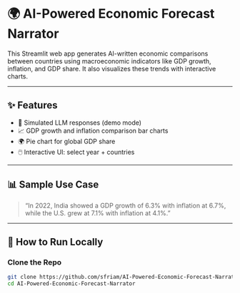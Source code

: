 # 🌍 AI-Powered Economic Forecast Narrator

This Streamlit web app generates AI-written economic comparisons between countries using macroeconomic indicators like GDP growth, inflation, and GDP share. It also visualizes these trends with interactive charts.

---

## ✨ Features

- 🧠 Simulated LLM responses (demo mode)
- 📈 GDP growth and inflation comparison bar charts
- 🌍 Pie chart for global GDP share
- 🖱️ Interactive UI: select year + countries

---

## 📊 Sample Use Case

> “In 2022, India showed a GDP growth of 6.3% with inflation at 6.7%, while the U.S. grew at 7.1% with inflation at 4.1%.”

---

## 🚀 How to Run Locally

### Clone the Repo
```bash
git clone https://github.com/sfriam/AI-Powered-Economic-Forecast-Narrator.git
cd AI-Powered-Economic-Forecast-Narrator

